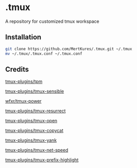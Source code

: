 # .tmux

A repository for customized tmux workspace

## Installation

```bash
git clone https://github.com/MertKures/.tmux.git ~/.tmux
mv ~/.tmux/.tmux.conf ~/.tmux.conf
```

## Credits

[tmux-plugins/tpm](https://github.com/tmux-plugins/tpm)

[tmux-plugins/tmux-sensible](https://github.com/tmux-plugins/tmux-sensible)

[wfxr/tmux-power](https://github.com/wfxr/tmux-power)

[tmux-plugins/tmux-resurrect](https://github.com/tmux-plugins/tmux-resurrect)

[tmux-plugins/tmux-open](https://github.com/tmux-plugins/tmux-open)

[tmux-plugins/tmux-copycat](https://github.com/tmux-plugins/tmux-copycat)

[tmux-plugins/tmux-yank](https://github.com/tmux-plugins/tmux-yank)

[tmux-plugins/tmux-net-speed](https://github.com/tmux-plugins/tmux-net-speed)

[tmux-plugins/tmux-prefix-highlight](https://github.com/tmux-plugins/tmux-prefix-highlight)
